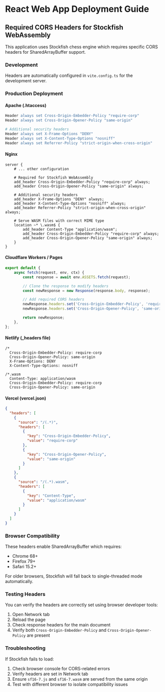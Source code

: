 # React Web App Deployment Guide

## Required CORS Headers for Stockfish WebAssembly

This application uses Stockfish chess engine which requires specific CORS headers for SharedArrayBuffer support.

### Development

Headers are automatically configured in `vite.config.ts` for the development server.

### Production Deployment

#### Apache (.htaccess)

```apache
Header always set Cross-Origin-Embedder-Policy "require-corp"
Header always set Cross-Origin-Opener-Policy "same-origin"

# Additional security headers
Header always set X-Frame-Options "DENY"
Header always set X-Content-Type-Options "nosniff"
Header always set Referrer-Policy "strict-origin-when-cross-origin"
```

#### Nginx

```nginx
server {
    # ... other configuration

    # Required for Stockfish WebAssembly
    add_header Cross-Origin-Embedder-Policy "require-corp" always;
    add_header Cross-Origin-Opener-Policy "same-origin" always;
    
    # Additional security headers
    add_header X-Frame-Options "DENY" always;
    add_header X-Content-Type-Options "nosniff" always;
    add_header Referrer-Policy "strict-origin-when-cross-origin" always;

    # Serve WASM files with correct MIME type
    location ~* \.wasm$ {
        add_header Content-Type "application/wasm";
        add_header Cross-Origin-Embedder-Policy "require-corp" always;
        add_header Cross-Origin-Opener-Policy "same-origin" always;
    }
}
```

#### Cloudflare Workers / Pages

```javascript
export default {
    async fetch(request, env, ctx) {
        const response = await env.ASSETS.fetch(request);

        // Clone the response to modify headers
        const newResponse = new Response(response.body, response);

        // Add required CORS headers
        newResponse.headers.set('Cross-Origin-Embedder-Policy', 'require-corp');
        newResponse.headers.set('Cross-Origin-Opener-Policy', 'same-origin');

        return newResponse;
    },
};
```

#### Netlify (_headers file)

```
/*
  Cross-Origin-Embedder-Policy: require-corp
  Cross-Origin-Opener-Policy: same-origin
  X-Frame-Options: DENY
  X-Content-Type-Options: nosniff

/*.wasm
  Content-Type: application/wasm
  Cross-Origin-Embedder-Policy: require-corp
  Cross-Origin-Opener-Policy: same-origin
```

#### Vercel (vercel.json)

```json
{
  "headers": [
    {
      "source": "/(.*)",
      "headers": [
        {
          "key": "Cross-Origin-Embedder-Policy",
          "value": "require-corp"
        },
        {
          "key": "Cross-Origin-Opener-Policy",
          "value": "same-origin"
        }
      ]
    },
    {
      "source": "/(.*).wasm",
      "headers": [
        {
          "key": "Content-Type",
          "value": "application/wasm"
        }
      ]
    }
  ]
}
```

### Browser Compatibility

These headers enable SharedArrayBuffer which requires:

- Chrome 68+
- Firefox 79+
- Safari 15.2+

For older browsers, Stockfish will fall back to single-threaded mode automatically.

### Testing Headers

You can verify the headers are correctly set using browser developer tools:

1. Open Network tab
2. Reload the page
3. Check response headers for the main document
4. Verify both `Cross-Origin-Embedder-Policy` and `Cross-Origin-Opener-Policy` are present

### Troubleshooting

If Stockfish fails to load:

1. Check browser console for CORS-related errors
2. Verify headers are set in Network tab
3. Ensure `sf16-7.js` and `sf16-7.wasm` are served from the same origin
4. Test with different browser to isolate compatibility issues